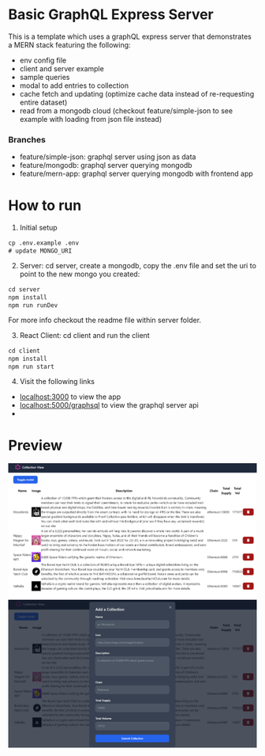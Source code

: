 # Basic GraphQL Express Server

This is a template which uses a graphQL express server that demonstrates a MERN stack featuring the following:
- env config file
- client and server example
- sample queries  
- modal to add entries to collection
- cache fetch and updating (optimize cache data instead of re-requesting entire dataset)
- read from a mongodb cloud (checkout feature/simple-json to see example with loading from json file instead)

### Branches

- feature/simple-json: graphql server using json as data
- feature/mongodb: graphql server querying mongodb
- feature/mern-app: graphql server querying mongodb with frontend app

# How to run

1. Initial setup
```
cp .env.example .env
# update MONGO_URI
```

2. Server: cd server, create a mongodb, copy the .env file and set the uri to point to the new mongo you created:
```
cd server
npm install
npm run runDev
```
For more info checkout the readme file within server folder.

3. React Client: cd client and run the client
```
cd client
npm install
npm run start
```

4. Visit the following links

- [localhost:3000](localhost:3000) to view the app
- [localhost:5000/graphsql](localhost:5000/graphsql) to view the graphql server api
- 
# Preview 
![Preview1 Image](preview.png)
![Preview2 Image](preview2.png)

